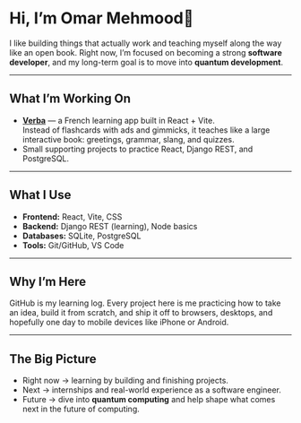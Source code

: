 # Hi, I’m Omar Mehmood👋

I like building things that actually work and teaching myself along the way like an open book. 
Right now, I’m focused on becoming a strong **software developer**, and my long-term goal is to move into **quantum development**.

---

## What I’m Working On
- **[Verba](https://github.com/LionsHeadDev/verba)** — a French learning app built in React + Vite.  
  Instead of flashcards with ads and gimmicks, it teaches like a large interactive book: greetings, grammar, slang, and quizzes.  
- Small supporting projects to practice React, Django REST, and PostgreSQL.

---

## What I Use
- **Frontend:** React, Vite, CSS  
- **Backend:** Django REST (learning), Node basics  
- **Databases:** SQLite, PostgreSQL  
- **Tools:** Git/GitHub, VS Code  

---

## Why I’m Here
GitHub is my learning log. Every project here is me practicing how to take an idea, build it from scratch, and ship it off to browsers, desktops, and hopefully one day to mobile devices like iPhone or Android.  

---

## The Big Picture
- Right now → learning by building and finishing projects.  
- Next → internships and real-world experience as a software engineer.  
- Future → dive into **quantum computing** and help shape what comes next in the future of computing.  
